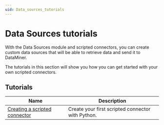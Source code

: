 ```yaml
---
uid: Data_sources_tutorials
---
```


# Data Sources tutorials

With the Data Sources module and scripted connectors, you can create custom data sources that will be able to retrieve data and send it to DataMiner.

The tutorials in this section will show you how you can get started with your own scripted connectors.

## Tutorials

| Name | Description |
|--|--|
| [Creating a scripted connector](xref:Data_Sources_Tutorials_GettingStarted) | Create your first scripted connector with Python. |
